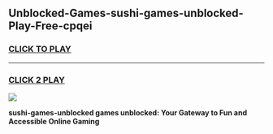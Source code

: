 
## Unblocked-Games-sushi-games-unblocked-Play-Free-cpqei
<h3>
<a href="https://premium76.site?title=sushi-games-unblocked&ref=18A1">CLICK TO PLAY</a></h3>
<hr>

<h3>
<a href="https://premium76.site?title=sushi-games-unblocked&ref=18A1">CLICK 2 PLAY</a>
  
</h3>

<a href="https://premium76.site?title=sushi-games-unblocked&ref=18A1"><img src="https://clearcache.store/games.png"></a>


**sushi-games-unblocked games unblocked: Your Gateway to Fun and Accessible Online Gaming**
